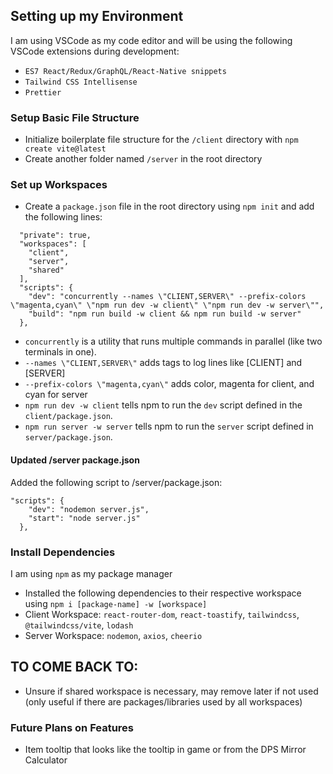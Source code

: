 ## Setting up my Environment

I am using VSCode as my code editor and will be using the following VSCode extensions during development:

- `ES7 React/Redux/GraphQL/React-Native snippets`
- `Tailwind CSS Intellisense`
- `Prettier`

### Setup Basic File Structure

- Initialize boilerplate file structure for the `/client` directory with `npm create vite@latest`
- Create another folder named `/server` in the root directory

### Set up Workspaces

- Create a `package.json` file in the root directory using `npm init` and add the following lines:

```
  "private": true,
  "workspaces": [
    "client",
    "server",
    "shared"
  ],
  "scripts": {
    "dev": "concurrently --names \"CLIENT,SERVER\" --prefix-colors \"magenta,cyan\" \"npm run dev -w client\" \"npm run dev -w server\"",
    "build": "npm run build -w client && npm run build -w server"
  },

```

- `concurrently` is a utility that runs multiple commands in parallel (like two terminals in one).
- `--names \"CLIENT,SERVER\"` adds tags to log lines like [CLIENT] and [SERVER]
- `--prefix-colors \"magenta,cyan\"` adds color, magenta for client, and cyan for server
- `npm run dev -w client` tells npm to run the `dev` script defined in the `client/package.json`.
- `npm run server -w server` tells npm to run the `server` script defined in `server/package.json`.

#### Updated /server package.json

Added the following script to /server/package.json:

```
"scripts": {
    "dev": "nodemon server.js",
    "start": "node server.js"
  },
```

### Install Dependencies

I am using `npm` as my package manager

- Installed the following dependencies to their respective workspace using `npm i [package-name] -w [workspace]`
- Client Workspace: `react-router-dom`, `react-toastify`, `tailwindcss`, `@tailwindcss/vite`, `lodash`
- Server Workspace: `nodemon`, `axios`, `cheerio`

## TO COME BACK TO:

- Unsure if shared workspace is necessary, may remove later if not used (only useful if there are packages/libraries used by all workspaces)

### Future Plans on Features

- Item tooltip that looks like the tooltip in game or from the DPS Mirror Calculator
